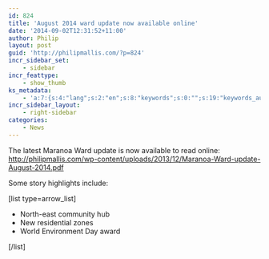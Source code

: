 ```yaml
---
id: 824
title: 'August 2014 ward update now available online'
date: '2014-09-02T12:31:52+11:00'
author: Philip
layout: post
guid: 'http://philipmallis.com/?p=824'
incr_sidebar_set:
    - sidebar
incr_feattype:
    - show_thumb
ks_metadata:
    - 'a:7:{s:4:"lang";s:2:"en";s:8:"keywords";s:0:"";s:19:"keywords_autoupdate";i:1;s:11:"description";s:0:"";s:22:"description_autoupdate";i:1;s:5:"title";s:0:"";s:6:"robots";s:12:"index,follow";}'
incr_sidebar_layout:
    - right-sidebar
categories:
    - News
---
```


The latest Maranoa Ward update is now available to read online: <http://philipmallis.com/wp-content/uploads/2013/12/Maranoa-Ward-update-August-2014.pdf>

Some story highlights include:

\[list type=arrow\_list\]

- North-east community hub
- New residential zones
- World Environment Day award

\[/list\]
